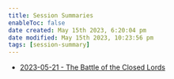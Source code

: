 ```yaml
---
title: Session Summaries
enableToc: false
date created: May 15th 2023, 6:20:04 pm
date modified: May 15th 2023, 10:23:56 pm
tags: [session-summary]
---
```

- [2023-05-21 - The Battle of the Closed Lords](2023-05-21%20-%20The%20Battle%20of%20the%20Closed%20Lords.md)
